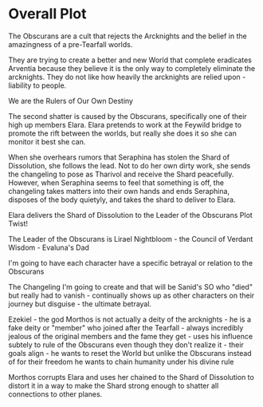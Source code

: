 # Overall Plot


The Obscurans are a cult that rejects the Arcknights and the belief in the amazingness of a pre-Tearfall worlds.

They are trying to create a better and new World that complete eradicates Arventia because they believe it is the only way to completely eliminate the arcknights. They do not like how heavily the arcknights are relied upon - liability to people. 

We are the Rulers of Our Own Destiny


The second shatter is caused by the Obscurans, specifically one of their high up members Elara. Elara pretends to work at the Feywild bridge to promote the rift between the worlds, but really she does it so she can monitor it best she can.

When she overhears rumors that Seraphina has stolen the Shard of Dissolution, she follows the lead. Not to do her own dirty work, she sends the changeling to pose as Tharivol and receive the Shard peacefully. However, when Seraphina seems to feel that something is off, the changeling takes matters into their own hands and ends Seraphina, disposes of the body quietyly, and takes the shard to deliver to Elara.

Elara delivers the Shard of Dissolution to the Leader of the Obscurans
Plot Twist! 

The Leader of the Obscurans is Lirael Nightbloom - the Council of Verdant Wisdom - Evaluna's Dad

I'm going to have each character have a specific betrayal or relation to the Obscurans

The Changeling I'm going to create and that will be Sanid's SO who "died" but really had to vanish - continually shows up as other characters on their journey but disguise - the ultimate betrayal.

Ezekiel - the god Morthos is not actually a deity of the arcknights - he is a fake deity or "member" who joined after the Tearfall - always incredibly jealous of the original members and the fame they get - uses his influence subtely to rule of the Obscurans even though they don't realize it - their goals align - he wants to reset the World but unlike the Obscurans instead of for their freedom he wants to chain humanity under his divine rule



Morthos corrupts Elara and uses her chained to the Shard of Dissolution to distort it in a way to make the Shard strong enough to shatter all connections to other planes. 






